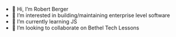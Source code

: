 - 👋 Hi, I’m Robert Berger
- 👀 I’m interested in building/maintaining enterprise level software
- 🌱 I’m currently learning JS
- 💞️ I’m looking to collaborate on Bethel Tech Lessons

<!---
- 📫 How to reach me...
RobBerger/RobBerger is a ✨ special ✨ repository because its `README.md` (this file) appears on your GitHub profile.
You can click the Preview link to take a look at your changes.
--->
